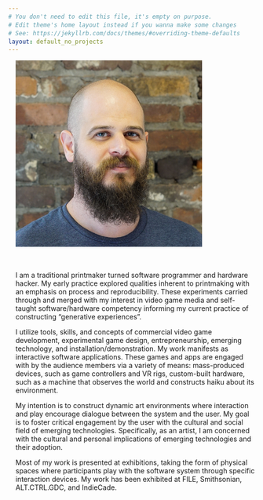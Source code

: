 ```yaml
---
# You don't need to edit this file, it's empty on purpose.
# Edit theme's home layout instead if you wanna make some changes
# See: https://jekyllrb.com/docs/themes/#overriding-theme-defaults
layout: default_no_projects
---
```

<div class="right">
        <img src="/images/headshot_2017.jpg" class="img-responsive" alt="richie photo" style="padding-bottom: 2rem; padding-left: 15px; padding-right: 15px; max-height:380px; ">
    <div class="row" style="padding-left: 15px; padding-right: 15">
      <div class="col-xs-10 col-md-8">
        <p>
          I am a traditional printmaker turned software programmer and hardware hacker. My early practice explored qualities inherent to printmaking with an emphasis on process and reproducibility. These experiments carried through and merged with my interest in video game media and self-taught software/hardware competency informing my current practice of constructing “generative experiences”.
        </p>
        <p>
          I utilize tools, skills, and concepts of commercial video game development, experimental game design, entrepreneurship, emerging technology, and installation/demonstration. My work manifests as interactive software applications. These games and apps are engaged with by the audience members via a variety of means: mass-produced devices, such as game controllers and VR rigs, custom-built hardware, such as a machine that observes the world and constructs haiku about its environment.
        </p>
        <p>
          My intention is to construct dynamic art environments where interaction and play encourage dialogue between the system and the user. My goal is to foster critical engagement by the user with the cultural and social field of emerging technologies. Specifically, as an artist, I am concerned with the cultural and personal implications of emerging technologies and their adoption.
        </p>
        <p>
          Most of my work is presented at exhibitions, taking the form of physical spaces where participants play with the software system through specific interaction devices. My work has been exhibited at FILE, Smithsonian, ALT.CTRL.GDC, and IndieCade.
        </p>
      </div>
    </div>
</div>
